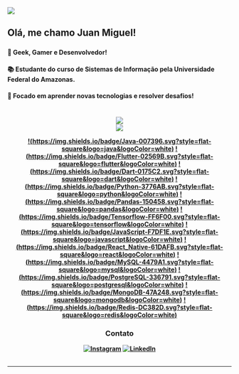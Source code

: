 [![](https://visitcount.itsvg.in/api?id=juaan-dev&icon=0&color=0)](https://visitcount.itsvg.in)
<h2 align="left">Olá, me chamo Juan Miguel!</h2>

###
<tr>
    <h4> 
      🖖 Geek, Gamer e Desenvolvedor!
    <h4>
    <h4> 
      📚 Estudante do curso de Sistemas de Informação pela Universidade Federal do Amazonas.
    <h4>
    <h4> 
      🎯 Focado em aprender novas tecnologias e resolver desafios!
    <h4>
 </tr>
<div align="center">

# 
![](https://github-readme-stats.vercel.app/api?username=juaan-dev&theme=tokyonight&hide_border=true&include_all_commits=true&count_private=false)<br/>
![](https://github-readme-streak-stats.herokuapp.com/?user=juaan-dev&theme=tokyonight&hide_border=true)<br/>


[!(https://img.shields.io/badge/Java-007396.svg?style=flat-square&logo=java&logoColor=white)](https://www.java.com/)
[!(https://img.shields.io/badge/Flutter-02569B.svg?style=flat-square&logo=flutter&logoColor=white)](https://flutter.dev/)
[!(https://img.shields.io/badge/Dart-0175C2.svg?style=flat-square&logo=dart&logoColor=white)](https://dart.dev/)
[!(https://img.shields.io/badge/Python-3776AB.svg?style=flat-square&logo=python&logoColor=white)](https://www.python.org/)
[!(https://img.shields.io/badge/Pandas-150458.svg?style=flat-square&logo=pandas&logoColor=white)](https://pandas.pydata.org/)
[!(https://img.shields.io/badge/Tensorflow-FF6F00.svg?style=flat-square&logo=tensorflow&logoColor=white)](https://www.tensorflow.org/)
[!(https://img.shields.io/badge/JavaScript-F7DF1E.svg?style=flat-square&logo=javascript&logoColor=white)](https://developer.mozilla.org/en-US/docs/Web/JavaScript)
[!(https://img.shields.io/badge/React_Native-61DAFB.svg?style=flat-square&logo=react&logoColor=white)](https://reactnative.dev/)
[!(https://img.shields.io/badge/MySQL-4479A1.svg?style=flat-square&logo=mysql&logoColor=white)](https://www.mysql.com/)
[!(https://img.shields.io/badge/PostgreSQL-336791.svg?style=flat-square&logo=postgresql&logoColor=white)](https://www.postgresql.org/)
[!(https://img.shields.io/badge/MongoDB-47A248.svg?style=flat-square&logo=mongodb&logoColor=white)](https://www.mongodb.com/)
[!(https://img.shields.io/badge/Redis-DC382D.svg?style=flat-square&logo=redis&logoColor=white)](https://redis.io/)

    

### Contato
[![Instagram](https://img.shields.io/badge/Instagram-%23E4405F.svg?logo=Instagram&logoColor=white)](https://instagram.com/juanmiguel.dev) [![LinkedIn](https://img.shields.io/badge/LinkedIn-%230077B5.svg?logo=linkedin&logoColor=white)](https://www.linkedin.com/in/juan-miguel-1b44811b5/)<br><br> 

---
  </div>
